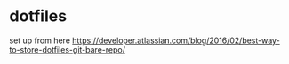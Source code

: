 # dotfiles
set up from here
https://developer.atlassian.com/blog/2016/02/best-way-to-store-dotfiles-git-bare-repo/
